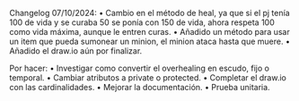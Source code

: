 Changelog 07/10/2024:
•	Cambio en el método de heal, ya que si el pj tenía 100 de vida y se curaba 50 se ponía con 150 de vida, ahora respeta 100 como vida máxima, aunque le entren curas.
•	Añadido un método para usar un item que pueda sumonear un minion, el minion ataca hasta que muere.
•	Añadido el draw.io aún por finalizar.

Por hacer:
•	Investigar como convertir el overhealing en escudo, fijo o temporal.
•	Cambiar atributos a private o protected.
•	Completar el draw.io con las cardinalidades.
•	Mejorar la documentación.
•	Prueba unitaria.
